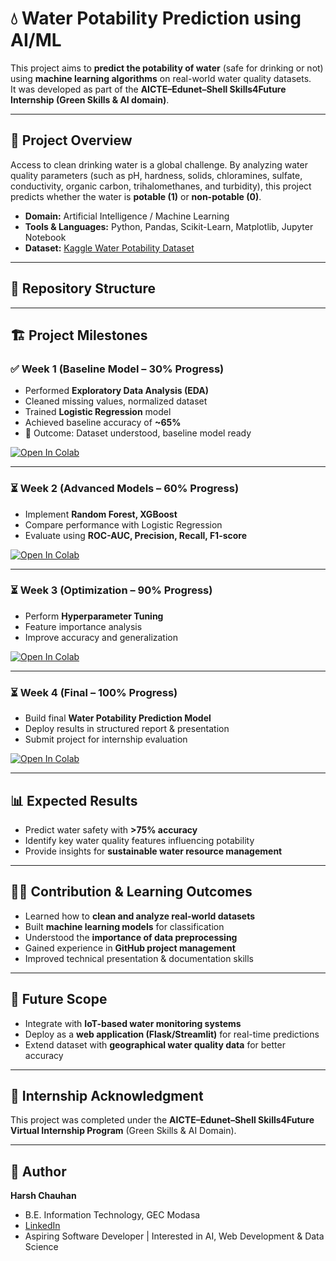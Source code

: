 # 💧 Water Potability Prediction using AI/ML

This project aims to **predict the potability of water** (safe for drinking or not) using **machine learning algorithms** on real-world water quality datasets.  
It was developed as part of the **AICTE–Edunet–Shell Skills4Future Internship (Green Skills & AI domain)**.

---

## 🚀 Project Overview
Access to clean drinking water is a global challenge. By analyzing water quality parameters (such as pH, hardness, solids, chloramines, sulfate, conductivity, organic carbon, trihalomethanes, and turbidity), this project predicts whether the water is **potable (1)** or **non-potable (0)**.

- **Domain:** Artificial Intelligence / Machine Learning  
- **Tools & Languages:** Python, Pandas, Scikit-Learn, Matplotlib, Jupyter Notebook  
- **Dataset:** [Kaggle Water Potability Dataset](https://www.kaggle.com/datasets/adityakadiwal/water-potability)  

---

## 📂 Repository Structure



---

## 🏗️ Project Milestones

### ✅ Week 1 (Baseline Model – 30% Progress)
- Performed **Exploratory Data Analysis (EDA)**
- Cleaned missing values, normalized dataset
- Trained **Logistic Regression** model
- Achieved baseline accuracy of **~65%**
- 📌 Outcome: Dataset understood, baseline model ready  

[![Open In Colab](https://colab.research.google.com/assets/colab-badge.svg)](https://colab.research.google.com/github/harshkchauhan2005-prog/Water-Potability-Prediction/blob/main/notebooks/week1_water_potability_updated.ipynb)

---

### ⏳ Week 2 (Advanced Models – 60% Progress)
- Implement **Random Forest, XGBoost**
- Compare performance with Logistic Regression
- Evaluate using **ROC-AUC, Precision, Recall, F1-score**  

[![Open In Colab](https://colab.research.google.com/assets/colab-badge.svg)](https://colab.research.google.com/github/harshkchauhan2005-prog/Water-Potability-Prediction/blob/main/notebooks/week2_water_potability.ipynb)

---

### ⏳ Week 3 (Optimization – 90% Progress)
- Perform **Hyperparameter Tuning**
- Feature importance analysis
- Improve accuracy and generalization  

[![Open In Colab](https://colab.research.google.com/assets/colab-badge.svg)](https://colab.research.google.com/github/harshkchauhan2005-prog/Water-Potability-Prediction/blob/main/notebooks/week3_water_potability.ipynb)

---

### ⏳ Week 4 (Final – 100% Progress)
- Build final **Water Potability Prediction Model**
- Deploy results in structured report & presentation
- Submit project for internship evaluation  

[![Open In Colab](https://colab.research.google.com/assets/colab-badge.svg)](https://colab.research.google.com/github/harshkchauhan2005-prog/Water-Potability-Prediction/blob/main/notebooks/week4_water_potability.ipynb)

---

## 📊 Expected Results
- Predict water safety with **>75% accuracy**  
- Identify key water quality features influencing potability  
- Provide insights for **sustainable water resource management**  

---

## 🧑‍💻 Contribution & Learning Outcomes
- Learned how to **clean and analyze real-world datasets**  
- Built **machine learning models** for classification  
- Understood the **importance of data preprocessing**  
- Gained experience in **GitHub project management**  
- Improved technical presentation & documentation skills  

---

## 🎯 Future Scope
- Integrate with **IoT-based water monitoring systems**  
- Deploy as a **web application (Flask/Streamlit)** for real-time predictions  
- Extend dataset with **geographical water quality data** for better accuracy  

---

## 🏅 Internship Acknowledgment
This project was completed under the **AICTE–Edunet–Shell Skills4Future Virtual Internship Program** (Green Skills & AI Domain).  

---

## 📌 Author
**Harsh Chauhan**  
- B.E. Information Technology, GEC Modasa  
- [LinkedIn](https://www.linkedin.com/in/harsh-chauhan-988690338/)  
- Aspiring Software Developer | Interested in AI, Web Development & Data Science
